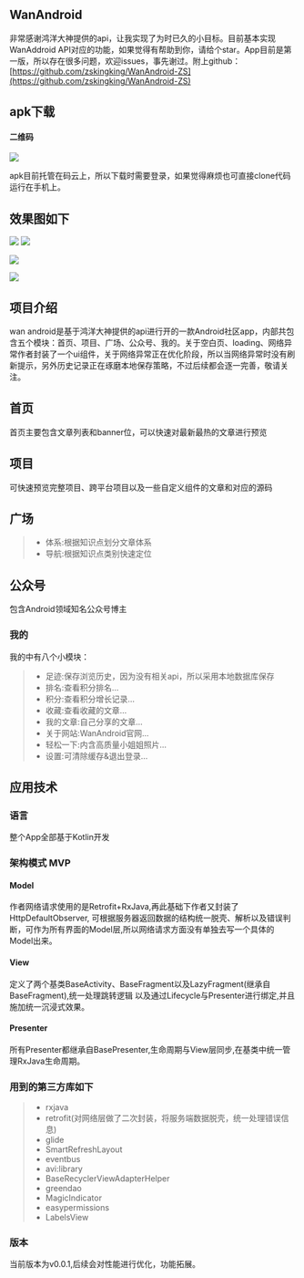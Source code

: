 ## WanAndroid

非常感谢鸿洋大神提供的api，让我实现了为时已久的小目标。目前基本实现WanAddroid API对应的功能，如果觉得有帮助到你，请给个star。App目前是第一版，所以存在很多问题，欢迎issues，事先谢过。附上github：[https://github.com/zskingking/WanAndroid-ZS](https://github.com/zskingking/WanAndroid-ZS)


## apk下载

#### 二维码

![](https://upload-images.jianshu.io/upload_images/10073662-bb3e6b82f81e6640.png?imageMogr2/auto-orient/strip%7CimageView2/2/w/1240)

apk目前托管在码云上，所以下载时需要登录，如果觉得麻烦也可直接clone代码运行在手机上。


## 效果图如下
![](http://upload-images.jianshu.io/upload_images/10073662-090c60f1edadaf32.jpg?imageMogr2/auto-orient/strip%7CimageView2/2/w/1080/q/50)
![](http://upload-images.jianshu.io/upload_images/10073662-c9e7d9bfc4669eda.jpg?imageMogr2/auto-orient/strip%7CimageView2/2/w/1080/q/50)

![](http://upload-images.jianshu.io/upload_images/10073662-dde68caf87b00d54.jpg?imageMogr2/auto-orient/strip%7CimageView2/2/w/1080/q/50)

![](http://upload-images.jianshu.io/upload_images/10073662-1031a7be06be6e16.jpg?imageMogr2/auto-orient/strip%7CimageView2/2/w/1080/q/50)

## 项目介绍
wan android是基于鸿洋大神提供的api进行开的一款Android社区app，内部共包含五个模块：首页、项目、广场、公众号、我的。关于空白页、loading、网络异常作者封装了一个ui组件，关于网络异常正在优化阶段，所以当网络异常时没有刷新提示，另外历史记录正在琢磨本地保存策略，不过后续都会逐一完善，敬请关注。

## 首页
首页主要包含文章列表和banner位，可以快速对最新最热的文章进行预览

## 项目
可快速预览完整项目、跨平台项目以及一些自定义组件的文章和对应的源码


## 广场
>* 体系:根据知识点划分文章体系
>* 导航:根据知识点类别快速定位


## 公众号
包含Android领域知名公众号博主


### 我的
我的中有八个小模块：
>* 足迹:保存浏览历史，因为没有相关api，所以采用本地数据库保存
>* 排名:查看积分排名...
>* 积分:查看积分增长记录...
>* 收藏:查看收藏的文章...
>* 我的文章:自己分享的文章...
>* 关于网站:WanAndroid官网...
>* 轻松一下:内含高质量小姐姐照片...
>* 设置:可清除缓存&退出登录...


## 应用技术
### 语言
整个App全部基于Kotlin开发

### 架构模式 MVP
#### Model
作者网络请求使用的是Retrofit+RxJava,再此基础下作者又封装了HttpDefaultObserver,
可根据服务器返回数据的结构统一脱壳、解析以及错误判断，可作为所有界面的Model层,所以网络请求方面没有单独去写一个具体的Model出来。

#### View
定义了两个基类BaseActivity、BaseFragment以及LazyFragment(继承自BaseFragment),统一处理跳转逻辑
以及通过Lifecycle与Presenter进行绑定,并且施加统一沉浸式效果。

#### Presenter
所有Presenter都继承自BasePresenter,生命周期与View层同步,在基类中统一管理RxJava生命周期。

### 用到的第三方库如下

>* rxjava
>* retrofit(对网络层做了二次封装，将服务端数据脱壳，统一处理错误信息)
>* glide
>* SmartRefreshLayout
>* eventbus
>* avi:library
>* BaseRecyclerViewAdapterHelper
>* greendao
>* MagicIndicator
>* easypermissions
>* LabelsView

### 版本
当前版本为v0.0.1,后续会对性能进行优化，功能拓展。


